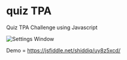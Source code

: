 # quiz TPA
Quiz TPA Challenge using Javascript


![Settings Window](https://raw.githubusercontent.com/shiddiqeuy/quizTPA/master/quiz.jpg)

Demo = https://jsfiddle.net/shiddiq/uy8z5xcd/
